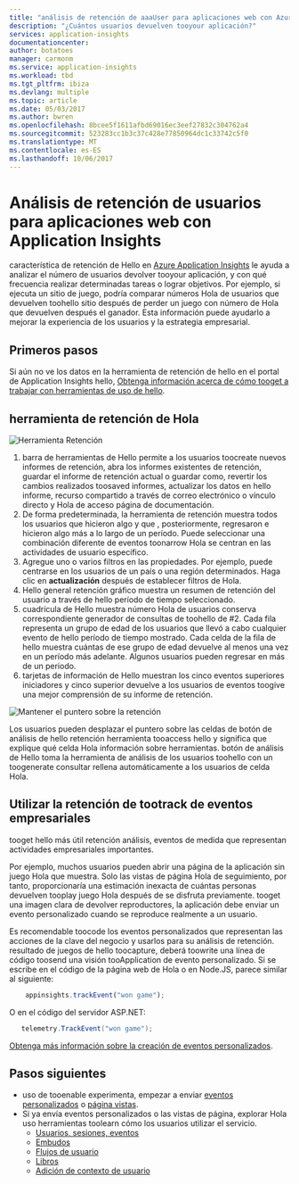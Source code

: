 ```yaml
---
title: "análisis de retención de aaaUser para aplicaciones web con Azure Application Insights | Documentos de Microsoft"
description: "¿Cuántos usuarios devuelven tooyour aplicación?"
services: application-insights
documentationcenter: 
author: botatoes
manager: carmonm
ms.service: application-insights
ms.workload: tbd
ms.tgt_pltfrm: ibiza
ms.devlang: multiple
ms.topic: article
ms.date: 05/03/2017
ms.author: bwren
ms.openlocfilehash: 8bcee5f1611afbd69016ec3eef27832c304762a4
ms.sourcegitcommit: 523283cc1b3c37c428e77850964dc1c33742c5f0
ms.translationtype: MT
ms.contentlocale: es-ES
ms.lasthandoff: 10/06/2017
---
```

# <a name="user-retention-analysis-for-web-applications-with-application-insights"></a>Análisis de retención de usuarios para aplicaciones web con Application Insights

característica de retención de Hello en [Azure Application Insights](app-insights-overview.md) le ayuda a analizar el número de usuarios devolver tooyour aplicación, y con qué frecuencia realizar determinadas tareas o lograr objetivos. Por ejemplo, si ejecuta un sitio de juego, podría comparar números Hola de usuarios que devuelven toohello sitio después de perder un juego con número de Hola que devuelven después el ganador. Esta información puede ayudarlo a mejorar la experiencia de los usuarios y la estrategia empresarial.

## <a name="get-started"></a>Primeros pasos

Si aún no ve los datos en la herramienta de retención de hello en el portal de Application Insights hello, [Obtenga información acerca de cómo tooget a trabajar con herramientas de uso de hello](app-insights-usage-overview.md).

## <a name="hello-retention-tool"></a>herramienta de retención de Hola

![Herramienta Retención](./media/app-insights-usage-retention/retention.png)

1. barra de herramientas de Hello permite a los usuarios toocreate nuevos informes de retención, abra los informes existentes de retención, guardar el informe de retención actual o guardar como, revertir los cambios realizados toosaved informes, actualizar los datos en hello informe, recurso compartido a través de correo electrónico o vínculo directo y Hola de acceso página de documentación. 
2. De forma predeterminada, la herramienta de retención muestra todos los usuarios que hicieron algo y que , posteriormente, regresaron e hicieron algo más a lo largo de un período. Puede seleccionar una combinación diferente de eventos toonarrow Hola se centran en las actividades de usuario específico.
3. Agregue uno o varios filtros en las propiedades. Por ejemplo, puede centrarse en los usuarios de un país o una región determinados. Haga clic en **actualización** después de establecer filtros de Hola. 
4. Hello general retención gráfico muestra un resumen de retención del usuario a través de hello período de tiempo seleccionado. 
5. cuadrícula de Hello muestra número Hola de usuarios conserva correspondiente generador de consultas de toohello de #2. Cada fila representa un grupo de edad de los usuarios que llevó a cabo cualquier evento de hello período de tiempo mostrado. Cada celda de la fila de hello muestra cuántas de ese grupo de edad devuelve al menos una vez en un período más adelante. Algunos usuarios pueden regresar en más de un periodo. 
6. tarjetas de información de Hello muestran los cinco eventos superiores iniciadores y cinco superior devuelve a los usuarios de eventos toogive una mejor comprensión de su informe de retención. 

![Mantener el puntero sobre la retención](./media/app-insights-usage-retention/hover.png)

Los usuarios pueden desplazar el puntero sobre las celdas de botón de análisis de hello retención herramienta tooaccess hello y significa que explique qué celda Hola información sobre herramientas. botón de análisis de Hello toma la herramienta de análisis de los usuarios toohello con un toogenerate consultar rellena automáticamente a los usuarios de celda Hola. 

## <a name="use-business-events-tootrack-retention"></a>Utilizar la retención de tootrack de eventos empresariales

tooget hello más útil retención análisis, eventos de medida que representan actividades empresariales importantes. 

Por ejemplo, muchos usuarios pueden abrir una página de la aplicación sin juego Hola que muestra. Solo las vistas de página Hola de seguimiento, por tanto, proporcionaría una estimación inexacta de cuántas personas devuelven tooplay juego Hola después de se disfruta previamente. tooget una imagen clara de devolver reproductores, la aplicación debe enviar un evento personalizado cuando se reproduce realmente a un usuario.  

Es recomendable toocode los eventos personalizados que representan las acciones de la clave del negocio y usarlos para su análisis de retención. resultado de juegos de hello toocapture, deberá toowrite una línea de código toosend una visión tooApplication de evento personalizado. Si se escribe en el código de la página web de Hola o en Node.JS, parece similar al siguiente:

```JavaScript
    appinsights.trackEvent("won game");
```

O en el código del servidor ASP.NET:

```C#
   telemetry.TrackEvent("won game");
```

[Obtenga más información sobre la creación de eventos personalizados](app-insights-api-custom-events-metrics.md#trackevent).


## <a name="next-steps"></a>Pasos siguientes
- uso de tooenable experimenta, empezar a enviar [eventos personalizados](https://docs.microsoft.com/en-us/azure/application-insights/app-insights-api-custom-events-metrics#trackevent) o [página vistas](https://docs.microsoft.com/azure/application-insights/app-insights-api-custom-events-metrics#page-views).
- Si ya envía eventos personalizados o las vistas de página, explorar Hola uso herramientas toolearn cómo los usuarios utilizar el servicio.
    - [Usuarios, sesiones, eventos](app-insights-usage-segmentation.md)
    - [Embudos](usage-funnels.md)
    - [Flujos de usuario](app-insights-usage-flows.md)
    - [Libros](app-insights-usage-workbooks.md)
    - [Adición de contexto de usuario](app-insights-usage-send-user-context.md)


